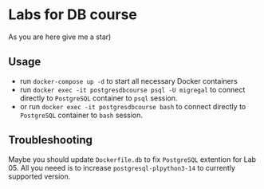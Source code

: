 # Labs for DB course

As you are here give me a star)

## Usage
* run `docker-compose up -d` to start all necessary Docker containers
* run `docker exec -it postgresdbcourse psql -U migregal` to connect directly to `PostgreSQL` container to `psql` session.
* or run `docker exec -it postgresdbcourse bash` to connect directly to `PostgreSQL` container to `bash` session.

## Troubleshooting
Maybe you should update `Dockerfile.db` to fix `PostgreSQL` extention for Lab 05. All you neeed is to increase `postgresql-plpython3-14` to currently supported version.
